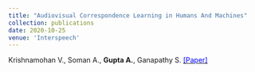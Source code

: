 ```yaml
---
title: "Audiovisual Correspondence Learning in Humans And Machines"
collection: publications
date: 2020-10-25
venue: 'Interspeech'
---
```

Krishnamohan V., Soman A., __Gupta A.__, Ganapathy S. [<span style="color:blue"> [Paper] </span>](http://leap.ee.iisc.ac.in/sriram/publications/papers/Multimodal_Learning.pdf)
